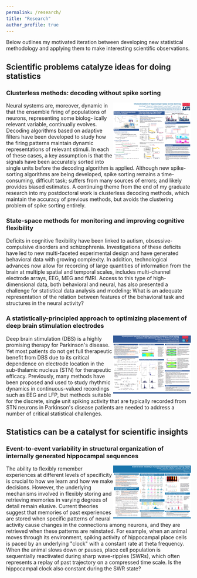 ```yaml
---
permalink: /research/
title: "Research"
author_profile: true
---
```


Below outlines my motivated iteration between developing new statistical methodology and applying them to make interesting scientific observations.

Scientific problems catalyze ideas for doing statistics
------

### Clusterless methods: decoding without spike sorting

<img align="right" src="/images/sfn16.png" width="42%"> Neural systems are, moreover, dynamic in that the ensemble firing of populations of neurons, representing some biolog- ically relevant variable, continually evolves. Decoding algorithms based on adaptive filters have been developed to study how the firing patterns maintain dynamic representations of relevant stimuli. In each of these cases, a key assumption is that the signals have been accurately sorted into single units before the decoding algorithm is applied. Although new spike-sorting algorithms are being developed, spike sorting remains a time-consuming, difficult task; suffers from many sources of errors; and likely provides biased estimates. A continuing theme from the end of my graduate research into my postdoctoral work is clusterless decoding methods, which maintain the accuracy of previous methods, but avoids the clustering problem of spike sorting entirely.

### State-space methods for monitoring and improving cognitive flexibility

Deficits in cognitive flexibility have been linked to autism, obsessive-compulsive disorders and schizophrenia. Investigations of these deficits have led to new multi-faceted experimental design and have generated behavioral data with growing complexity. In addition, technological advances now allow for recording of large quantities of information from the brain at multiple spatial and temporal scales, includes multi-channel electrode arrays, EEG, MEG and fMRI. Access to this type of high-dimensional data, both behavioral and neural, has also presented a challenge for statistical data analysis and modeling: What is an adequate representation of the relation between features of the behavioral task and structures in the neural activity?

### A statistically-principled approach to optimizing placement of deep brain stimulation electrodes

<img align="right" src="/images/sfn14.png" width="42%"> Deep brain stimulation (DBS) is a highly promising therapy for Parkinson's disease. Yet most patients do not get full therapeutic benefit from DBS due to its critical dependence on electrode location in the sub-thalamic nucleus (STN) for therapeutic efficacy. Previously, many methods have been proposed and used to study rhythmic dynamics in continuous-valued recordings such as EEG and LFP, but methods suitable for the discrete, single unit spiking activity that are typically recorded from STN neurons in Parkinson's disease patients are needed to address a number of critical statistical challenges.



Statistics can be a catalyst for scientific insights
------

### Event-to-event variability in structural organization of internally generated hippocampal sequences

<img align="right" src="/images/cosyne19.png" width="42%"> The ability to flexibly remember experiences at different levels of specificity is crucial to how we learn and how we make decisions.  However, the underlying mechanisms involved in flexibly storing and retrieving memories in varying degrees of detail remain elusive. Current theories suggest that memories of past experiences are stored when specific patterns of neural activity cause changes in the connections among neurons, and they are retrieved when these patterns are reinstated. For example, when an animal moves through its environment, spiking activity of hippocampal place cells is paced by an underlying "clock" with a constant rate at theta frequency.  When the animal slows down or pauses, place cell population is sequentially reactivated during sharp wave-ripples (SWRs), which often represents a replay of past trajectory on a compressed time scale. Is the hippocampal clock also constant during the SWR state?
